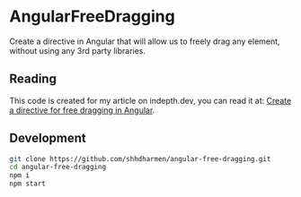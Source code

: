 # AngularFreeDragging

Create a directive in Angular that will allow us to freely drag any element, without using any 3rd party libraries.

## Reading

This code is created for my article on indepth.dev, you can read it at: [Create a directive for free dragging in Angular](TBA).

## Development

```bash
git clone https://github.com/shhdharmen/angular-free-dragging.git
cd angular-free-dragging
npm i
npm start
```
